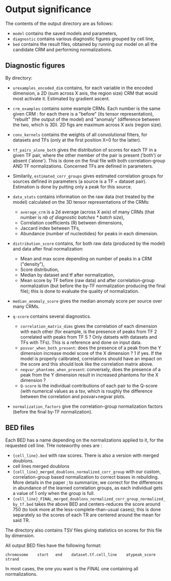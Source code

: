 # Output significance

The contents of the output directory are as follows:

- `model` contains the saved models and parameters,
- `diagnostic` contains various diagnostic figures grouped by cell line,
- `bed` contains the result files, obtained by running our model on all the candidate CRM and performing normalizations.


## Diagnostic figures

By directory:

- `urexamples_encoded_dim` contains, for each variable in the encoded dimension, a 2D (sum across X axis, the region size) CRM that would most activate it. Estimated by gradient ascent.

- `crm_examples` contains some example CRMs. Each number is the same given CRM : for each there is a "before" (its tensor representation), "rebuilt" (the output of the model) and "anomaly" (difference between the two, which is 3D). 2D figs are maximum across X axis (region size).

- `conv_kernels` contains the weights of all convolutional filters, for datasets and TFs (only at the first position X=0 for the latter).

- `tf_pairs_alone_both` gives the distribution of scores for each TF in a given TF pair, where the other member of the pair is present ('both') or absent ('alone'). This is done on the final file with both correlation-group AND TF normalizations. Concerned TFs are defined in parameters.

- Similarily, `estimated_corr_groups` gives estimated correlation groups for sources defined in parameters (a source is a TF + dataset pair). Estimation is done by putting only a peak for this source.

- `data_stats` contains information on the raw data (not treated by the model) calculated on the 3D tensor representations of the CRMs:
  - `average_crm` is a 2d average (across X axis) of many CRMs (that number is *nb of diagnostic batches \* batch size*),
  - Correlation coefficients (R) between dimensions,
  - Jaccard index between TFs,
  - Abundance (number of nucleotides) for peaks in each dimension.

- `distribution_score` contains, for both raw data (produced by the model) and data after final normalization:
  - Mean and max score depending on number of peaks in a CRM ("density"),
  - Score distribution,
  - Median by dataset and tf after normalization,
  - Mean score by TF before (raw data) and after correlation-group normalization (but before the by-TF normalization producing the final file); this is done to evaluate the quality of normalization.

- `median_anomaly_score` gives the median anomaly score per source over many CRMs.

- `q-score` contains several diagnostics.
  - `correlation_matrix_dims` gives the correlation of each dimension with each other (for example, is the presence of peaks from TF 2 correlated with peaks from TF 5 ? Only datsets with datasets and TFs with TFs). This is a reference and done on input data.
  - `posvar_when_both_present`: does the presence of a peak from the Y dimension increase model score of the X dimension ? 1 if yes. If the model is properly calibrated, correlations should have an impact on the score and this should look like the correlation matrix above.
  - `negvar_phantoms_when_present`: conversely, does the presence of a peak from the Y dimension result in increased phantoms for the X dimension ?
  - `Q-score` is the individual contributions of each pair to the Q-score (with numerical values as a tsv, which is roughly the difference between the correlation and posvar+negvar plots.


- `normalization_factors` give the correlation-group normalization factors (before the final by-TF normalization).

## BED files

Each BED has a name depending on the normalizations applied to it, for the requested cell line. THe noteworthy ones are :
- `{cell_line}.bed` with raw scores. There is also a version with merged doublons.
- cell lines merged doublons
- `{cell_line}_merged_doublons_normalized_corr_group` with our custom, correlation-group based normalization to correct biases in rebuilding. More details in the paper ; to summarize, we correct for the differences in abundance of the learned correlation groups, as each individual gets a value of 1 only when the group is full.
- `{cell_line}_FINAL_merged_doublons_normalized_corr_group_normalized_by_tf.bed` takes the above BED and centers-reduces the score around 750 (to look more at the less-complete-than-usual cases); this is done separately so the scores of each TR are centered around the mean for said TR.

The directory also contains TSV files giving statistics on scores for this file by dimension.

All output BED files have the following format:

```
chromosome    start   end    dataset.tf.cell_line    atypeak_score   strand
```

In most cases, the one you want is the *FINAL* one containing all normalizations.
